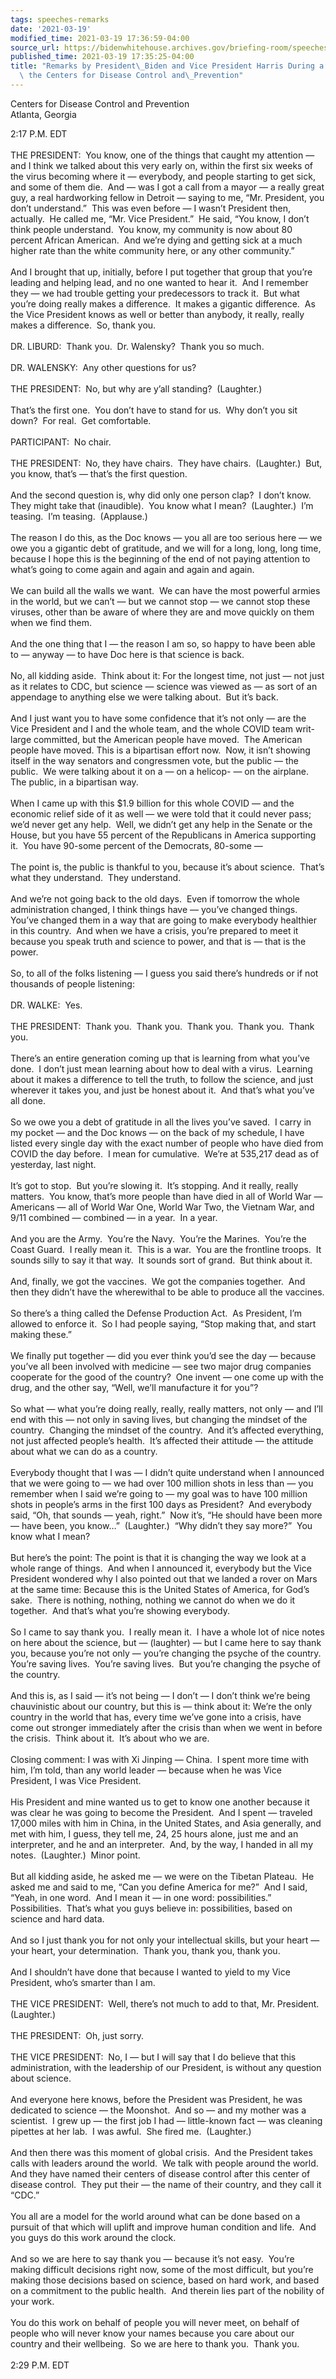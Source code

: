 ```yaml
---
tags: speeches-remarks
date: '2021-03-19'
modified_time: 2021-03-19 17:36:59-04:00
source_url: https://bidenwhitehouse.archives.gov/briefing-room/speeches-remarks/2021/03/19/remarks-by-president-biden-and-vice-president-harris-during-a-briefing-at-the-centers-for-disease-control-and-prevention/
published_time: 2021-03-19 17:35:25-04:00
title: "Remarks by President\_Biden and Vice President Harris During a Briefing at\
  \ the Centers for Disease Control and\_Prevention"
---
```

 
Centers for Disease Control and Prevention  
Atlanta, Georgia

2:17 P.M. EDT  
   
THE PRESIDENT:  You know, one of the things that caught my attention —
and I think we talked about this very early on, within the first six
weeks of the virus becoming where it — everybody, and people starting to
get sick, and some of them die.  And — was I got a call from a mayor — a
really great guy, a real hardworking fellow in Detroit — saying to me,
“Mr. President, you don’t understand.”  This was even before — I wasn’t
President then, actually.  He called me, “Mr. Vice President.”  He said,
“You know, I don’t think people understand.  You know, my community is
now about 80 percent African American.  And we’re dying and getting sick
at a much higher rate than the white community here, or any other
community.”  
   
And I brought that up, initially, before I put together that group that
you’re leading and helping lead, and no one wanted to hear it.  And I
remember they — we had trouble getting your predecessors to track it. 
But what you’re doing really makes a difference.  It makes a gigantic
difference.  As the Vice President knows as well or better than anybody,
it really, really makes a difference.  So, thank you.   
   
DR. LIBURD:  Thank you.  Dr. Walensky?  Thank you so much.  
   
DR. WALENSKY:  Any other questions for us?  
   
THE PRESIDENT:  No, but why are y’all standing?  (Laughter.)  
   
That’s the first one.  You don’t have to stand for us.  Why don’t you
sit down?  For real.  Get comfortable.   
   
PARTICIPANT:  No chair.  
   
THE PRESIDENT:  No, they have chairs.  They have chairs.  (Laughter.) 
But, you know, that’s — that’s the first question.  
   
And the second question is, why did only one person clap?  I don’t
know.  They might take that (inaudible).  You know what I mean? 
(Laughter.)  I’m teasing.  I’m teasing.  (Applause.)   
   
The reason I do this, as the Doc knows — you all are too serious here —
we owe you a gigantic debt of gratitude, and we will for a long, long,
long time, because I hope this is the beginning of the end of not paying
attention to what’s going to come again and again and again and
again.   
   
We can build all the walls we want.  We can have the most powerful
armies in the world, but we can’t — but we cannot stop — we cannot stop
these viruses, other than be aware of where they are and move quickly on
them when we find them.   
   
And the one thing that I — the reason I am so, so happy to have been
able to — anyway — to have Doc here is that science is back.   
   
No, all kidding aside.  Think about it: For the longest time, not just —
not just as it relates to CDC, but science — science was viewed as — as
sort of an appendage to anything else we were talking about.  But it’s
back.  
   
And I just want you to have some confidence that it’s not only — are the
Vice President and I and the whole team, and the whole COVID team
writ-large committed, but the American people have moved.  The American
people have moved. This is a bipartisan effort now.  Now, it isn’t
showing itself in the way senators and congressmen vote, but the public
— the public.  We were talking about it on a — on a helicop- — on the
airplane.  The public, in a bipartisan way.   
   
When I came up with this $1.9 billion for this whole COVID — and the
economic relief side of it as well — we were told that it could never
pass; we’d never get any help.  Well, we didn’t get any help in the
Senate or the House, but you have 55 percent of the Republicans in
America supporting it.  You have 90-some percent of the Democrats,
80-some —  
   
The point is, the public is thankful to you, because it’s about
science.  That’s what they understand.  They understand.   
   
And we’re not going back to the old days.  Even if tomorrow the whole
administration changed, I think things have — you’ve changed things. 
You’ve changed them in a way that are going to make everybody healthier
in this country.  And when we have a crisis, you’re prepared to meet it
because you speak truth and science to power, and that is — that is the
power.  
   
So, to all of the folks listening — I guess you said there’s hundreds or
if not thousands of people listening:  
   
DR. WALKE:  Yes.  
   
THE PRESIDENT:  Thank you.  Thank you.  Thank you.  Thank you.  Thank
you.   
   
There’s an entire generation coming up that is learning from what you’ve
done.  I don’t just mean learning about how to deal with a virus. 
Learning about it makes a difference to tell the truth, to follow the
science, and just wherever it takes you, and just be honest about it. 
And that’s what you’ve all done.   
   
So we owe you a debt of gratitude in all the lives you’ve saved.  I
carry in my pocket — and the Doc knows — on the back of my schedule, I
have listed every single day with the exact number of people who have
died from COVID the day before.  I mean for cumulative.  We’re at
535,217 dead as of yesterday, last night.  
   
It’s got to stop.  But you’re slowing it.  It’s stopping. And it really,
really matters.  You know, that’s more people than have died in all of
World War — Americans — all of World War One, World War Two, the Vietnam
War, and 9/11 combined — combined — in a year.  In a year.   
   
And you are the Army.  You’re the Navy.  You’re the Marines.  You’re the
Coast Guard.  I really mean it.  This is a war.  You are the frontline
troops.  It sounds silly to say it that way.  It sounds sort of grand. 
But think about it.  
   
And, finally, we got the vaccines.  We got the companies together.  And
then they didn’t have the wherewithal to be able to produce all the
vaccines.  
   
So there’s a thing called the Defense Production Act.  As President, I’m
allowed to enforce it.  So I had people saying, “Stop making that, and
start making these.”  
   
We finally put together — did you ever think you’d see the day — because
you’ve all been involved with medicine — see two major drug companies
cooperate for the good of the country?  One invent — one come up with
the drug, and the other say, “Well, we’ll manufacture it for you”?  
   
So what — what you’re doing really, really, really matters, not only —
and I’ll end with this — not only in saving lives, but changing the
mindset of the country.  Changing the mindset of the country.  And it’s
affected everything, not just affected people’s health.  It’s affected
their attitude — the attitude about what we can do as a country.  
   
Everybody thought that I was — I didn’t quite understand when I
announced that we were going to — we had over 100 million shots in less
than — you remember when I said we’re going to — my goal was to have 100
million shots in people’s arms in the first 100 days as President?  And
everybody said, “Oh, that sounds — yeah, right.”  Now it’s, “He should
have been more — have been, you know…”  (Laughter.)  “Why didn’t they
say more?”  You know what I mean?   
   
But here’s the point: The point is that it is changing the way we look
at a whole range of things.  And when I announced it, everybody but the
Vice President wondered why I also pointed out that we landed a rover on
Mars at the same time: Because this is the United States of America, for
God’s sake.  There is nothing, nothing, nothing we cannot do when we do
it together.  And that’s what you’re showing everybody.  
   
So I came to say thank you.  I really mean it.  I have a whole lot of
nice notes on here about the science, but — (laughter) — but I came here
to say thank you, because you’re not only — you’re changing the psyche
of the country.  You’re saving lives.  You’re saving lives.  But you’re
changing the psyche of the country.  
   
And this is, as I said — it’s not being — I don’t — I don’t think we’re
being chauvinistic about our country, but this is — think about it:
We’re the only country in the world that has, every time we’ve gone into
a crisis, have come out stronger immediately after the crisis than when
we went in before the crisis.  Think about it.  It’s about who we
are.   
   
Closing comment: I was with Xi Jinping — China.  I spent more time with
him, I’m told, than any world leader — because when he was Vice
President, I was Vice President.  
   
His President and mine wanted us to get to know one another because it
was clear he was going to become the President.  And I spent — traveled
17,000 miles with him in China, in the United States, and Asia
generally, and met with him, I guess, they tell me, 24, 25 hours alone,
just me and an interpreter, and he and an interpreter.  And, by the way,
I handed in all my notes.  (Laughter.)  Minor point.  
   
But all kidding aside, he asked me — we were on the Tibetan Plateau.  He
asked me and said to me, “Can you define America for me?”  And I said,
“Yeah, in one word.  And I mean it — in one word: possibilities.” 
Possibilities.  That’s what you guys believe in: possibilities, based on
science and hard data.  
   
And so I just thank you for not only your intellectual skills, but your
heart — your heart, your determination.  Thank you, thank you, thank
you.   
   
And I shouldn’t have done that because I wanted to yield to my Vice
President, who’s smarter than I am.  
   
THE VICE PRESIDENT:  Well, there’s not much to add to that, Mr.
President.  (Laughter.)  
   
THE PRESIDENT:  Oh, just sorry.  
   
THE VICE PRESIDENT:  No, I — but I will say that I do believe that this
administration, with the leadership of our President, is without any
question about science.   
   
And everyone here knows, before the President was President, he was
dedicated to science — the Moonshot.  And so — and my mother was a
scientist.  I grew up — the first job I had — little-known fact — was
cleaning pipettes at her lab.  I was awful.  She fired me. 
(Laughter.)   
   
And then there was this moment of global crisis.  And the President
takes calls with leaders around the world.  We talk with people around
the world.  And they have named their centers of disease control after
this center of disease control.  They put their — the name of their
country, and they call it “CDC.”   
   
You all are a model for the world around what can be done based on a
pursuit of that which will uplift and improve human condition and life. 
And you guys do this work around the clock.   
   
And so we are here to say thank you — because it’s not easy.  You’re
making difficult decisions right now, some of the most difficult, but
you’re making those decisions based on science, based on hard work, and
based on a commitment to the public health.  And therein lies part of
the nobility of your work.   
   
You do this work on behalf of people you will never meet, on behalf of
people who will never know your names because you care about our country
and their wellbeing.  So we are here to thank you.  Thank you.  
   
2:29 P.M. EDT
